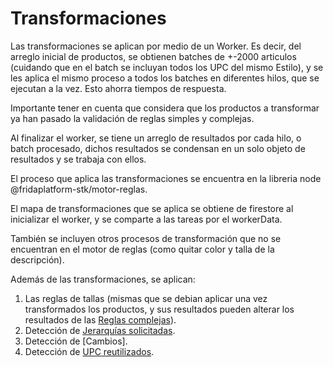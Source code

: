 # Transformaciones

Las transformaciones se aplican por medio de un Worker. Es decir, del arreglo inicial de productos, se obtienen batches de +-2000 articulos (cuidando que en el batch se incluyan todos los UPC del mismo Estilo), y se les aplica el mismo proceso a todos los batches en diferentes hilos, que se ejecutan a la vez. Esto ahorra tiempos de respuesta.

Importante tener en cuenta que considera que los productos a transformar ya han pasado la validación de reglas simples y complejas.

Al finalizar el worker, se tiene un arreglo de resultados por cada hilo, o batch procesado, dichos resultados se condensan en un solo objeto de resultados y se trabaja con ellos.

El proceso que aplica las transformaciones se encuentra en la libreria node @fridaplatform-stk/motor-reglas.

El mapa de transformaciones que se aplica se obtiene de firestore al inicializar el worker, y se comparte a las tareas por el workerData.

También se incluyen otros procesos de transformación que no se encuentran en el motor de reglas (como quitar color y talla de la descripción).

Además de las transformaciones, se aplican:

1. Las reglas de tallas (mismas que se debian aplicar una vez transformados los productos, y sus resultados pueden alterar los resultados de las [Reglas complejas](./../02_ValidacionReglas2/Readme.md)).
2. Detección de [Jerarquías solicitadas](./../Readme.md/#detección-de-jerarquias-faltantes).
3. Detección de [Cambios].
4. Detección de [UPC reutilizados](./../Readme.md/#upc-reutilizados).
